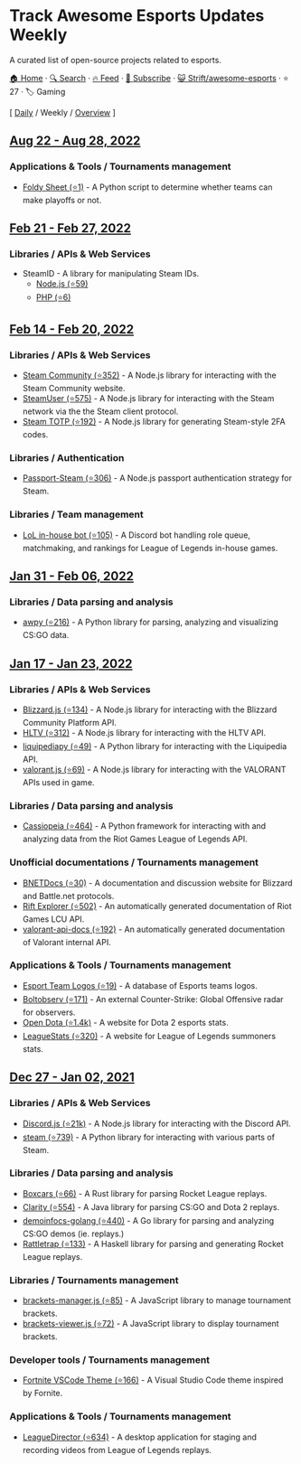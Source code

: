 # Track Awesome Esports Updates Weekly

A curated list of open-source projects related to esports.

[🏠 Home](/README.md) · [🔍 Search](https://test.trackawesomelist.com/search/) · [🔥 Feed](https://test.trackawesomelist.com/Strift/awesome-esports/week/feed.xml) · [📮 Subscribe](https://trackawesomelist.us17.list-manage.com/subscribe?u=d2f0117aa829c83a63ec63c2f&id=36a103854c) · [😺 Strift/awesome-esports](https://github.com/Strift/awesome-esports/blob/main/README.md) · ⭐ 27 · 🏷️ Gaming

[ [Daily](/content/Strift/awesome-esports/README.md) / Weekly / [Overview](/content/Strift/awesome-esports/readme/README.md) ]



## [Aug 22 - Aug 28, 2022](/content/2022/34/README.md)

### Applications & Tools / Tournaments management

*   [Foldy Sheet (⭐1)](https://github.com/chhopsky/foldysheet) - A Python script to determine whether teams can make playoffs or not.

## [Feb 21 - Feb 27, 2022](/content/2022/8/README.md)

### Libraries / APIs & Web Services

*   SteamID - A library for manipulating Steam IDs.
    *   [Node.js (⭐59)](https://github.com/DoctorMcKay/node-steamid)
    *   [PHP (⭐6)](https://github.com/DoctorMcKay/php-steamid)

## [Feb 14 - Feb 20, 2022](/content/2022/7/README.md)

### Libraries / APIs & Web Services

*   [Steam Community (⭐352)](https://github.com/DoctorMcKay/node-steamcommunity) - A Node.js library for interacting with the Steam Community website.
*   [SteamUser (⭐575)](https://github.com/DoctorMcKay/node-steam-user) - A Node.js library for interacting with the Steam network via the the Steam client protocol.
*   [Steam TOTP (⭐192)](https://github.com/DoctorMcKay/node-steam-totp) - A Node.js library for generating Steam-style 2FA codes.

### Libraries / Authentication

*   [Passport-Steam (⭐306)](https://github.com/liamcurry/passport-steam) - A Node.js passport authentication strategy for Steam.

### Libraries / Team management

*   [LoL in-house bot (⭐105)](https://github.com/mrtolkien/inhouse_bot) - A Discord bot handling role queue, matchmaking, and rankings for League of Legends in-house games.

## [Jan 31 - Feb 06, 2022](/content/2022/5/README.md)

### Libraries / Data parsing and analysis

*   [awpy (⭐216)](https://github.com/pnxenopoulos/awpy) - A Python library for parsing, analyzing and visualizing CS:GO data.

## [Jan 17 - Jan 23, 2022](/content/2022/3/README.md)

### Libraries / APIs & Web Services

*   [Blizzard.js (⭐134)](https://github.com/benweier/blizzard.js) - A Node.js library for interacting with the Blizzard Community Platform API.
*   [HLTV (⭐312)](https://github.com/gigobyte/HLTV) - A Node.js library for interacting with the HLTV API.
*   [liquipediapy (⭐49)](https://github.com/c00kie17/liquipediapy) - A Python library for interacting with the Liquipedia API.
*   [valorant.js (⭐69)](https://github.com/liamcottle/valorant.js) - A Node.js library for interacting with the VALORANT APIs used in game.

### Libraries / Data parsing and analysis

*   [Cassiopeia (⭐464)](https://github.com/meraki-analytics/cassiopeia) - A Python framework for interacting with and analyzing data from the Riot Games League of Legends API.

### Unofficial documentations / Tournaments management

*   [BNETDocs (⭐30)](https://github.com/BNETDocs/bnetdocs-web) - A documentation and discussion website for Blizzard and Battle.net protocols.
*   [Rift Explorer (⭐502)](https://github.com/Pupix/rift-explorer) - An automatically generated documentation of Riot Games LCU API.
*   [valorant-api-docs (⭐192)](https://github.com/techchrism/valorant-api-docs) - An automatically generated documentation of Valorant internal API.

### Applications & Tools / Tournaments management

*   [Esport Team Logos (⭐19)](https://github.com/lootmarket/esport-team-logos) - A database of Esports teams logos.
*   [Boltobserv (⭐171)](https://github.com/boltgolt/boltobserv) - An external Counter-Strike: Global Offensive radar for observers.
*   [Open Dota (⭐1.4k)](https://github.com/odota/core) - A website for Dota 2 esports stats.
*   [LeagueStats (⭐320)](https://github.com/vkaelin/LeagueStats) - A website for League of Legends summoners stats.

## [Dec 27 - Jan 02, 2021](/content/2021/52/README.md)

### Libraries / APIs & Web Services

*   [Discord.js (⭐21k)](https://github.com/discordjs/discord.js) - A Node.js library for interacting with the Discord API.
*   [steam (⭐739)](https://github.com/ValvePython/steam/) - A Python library for interacting with various parts of Steam.

### Libraries / Data parsing and analysis

*   [Boxcars (⭐66)](https://github.com/nickbabcock/boxcars) - A Rust library for parsing Rocket League replays.
*   [Clarity (⭐554)](https://github.com/skadistats/clarity) - A Java library for parsing CS:GO and Dota 2 replays.
*   [demoinfocs-golang (⭐440)](https://github.com/markus-wa/demoinfocs-golang) - A Go library for parsing and analyzing CS:GO demos (ie. replays.)
*   [Rattletrap (⭐133)](https://github.com/tfausak/rattletrap) - A Haskell library for parsing and generating Rocket League replays.

### Libraries / Tournaments management

*   [brackets-manager.js (⭐85)](https://github.com/Drarig29/brackets-manager.js) - A JavaScript library to manage tournament brackets.
*   [brackets-viewer.js (⭐72)](https://github.com/Drarig29/brackets-viewer.js) - A JavaScript library to display tournament brackets.

### Developer tools / Tournaments management

*   [Fortnite VSCode Theme (⭐166)](https://github.com/sdras/fortnite-vscode-theme) - A Visual Studio Code theme inspired by Fornite.

### Applications & Tools / Tournaments management

*   [LeagueDirector (⭐634)](https://github.com/RiotGames/leaguedirector) - A desktop application for staging and recording videos from League of Legends replays.